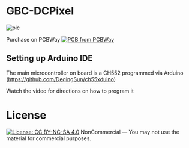 # GBC-DCPixel

![pic](https://github.com/nataliethenerd/GBC-DCPixel/blob/fa8576c19f384e4fbf995751ae0dfb9b78ee7128/assets/kirb.png)

Purchase on PCBWay
<a href="https://www.pcbway.com/project/shareproject/GBC_DC_Pixel_f4aed756.html"><img src="https://www.pcbway.com/project/img/images/frompcbway-1220.png" alt="PCB from PCBWay" /></a>

## Setting up Arduino IDE

The main microcontroller on board is a CH552 programmed via Arduino
(https://github.com/DeqingSun/ch55xduino)

Watch the video for directions on how to program it

# License

 [![License: CC BY-NC-SA 4.0](https://licensebuttons.net/l/by-nc-sa/4.0/80x15.png)](https://creativecommons.org/licenses/by-nc-sa/4.0/)
NonCommercial — You may not use the material for commercial purposes.
